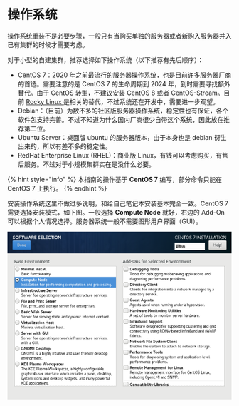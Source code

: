 # 操作系统

操作系统重装不是必要步骤，一般只有当购买单独的服务器或者新购入服务器并入已有集群的时候才需要考虑。

对于小型的自建集群，推荐选择如下操作系统（以下推荐有先后顺序）：

* CentOS 7：2020 年之前最流行的服务器操作系统，也是目前许多服务器厂商的首选。需要注意的是 CentOS 7 的生命周期到 2024 年，到时需要寻找额外替代。由于 CentOS 转型，不建议安装 CentOS 8 或者 CentOS-Stream。目前 [Rocky Linux ](https://rockylinux.org/)是相关的替代，不过系统还在开发中，需要进一步观望。
* Debian：（目前）为数不多的社区版服务器操作系统，稳定性也有保证，各个软件包支持完善。不过不知道为什么国内厂商很少自带这个系统，因此放在推荐第二位。
* Ubuntu Server：桌面版 ubuntu 的服务器版本，由于本身也是 debian 衍生出来的，所以有差不多的稳定性。
* RedHat Enterprise Linux \(RHEL\)：商业版 Linux，有钱可以考虑购买，有售后服务。不过对于小规模集群实在是没什么必要。

{% hint style="info" %}
本指南的操作基于 **CentOS 7** 编写，部分命令只能在 CentOS 7 上执行。
{% endhint %}

安装操作系统这里不做过多说明，和给自己笔记本安装基本完全一致。CentOS 7 需要选择安装模式，如下图。一般选择 **Compute Node** 就好，右边的 Add-On 可以根据个人情况选择。服务器系统一般不需要图形用户界面（GUI）。

![](../.gitbook/assets/screenshot-from-2021-06-01-17-10-46.png)

